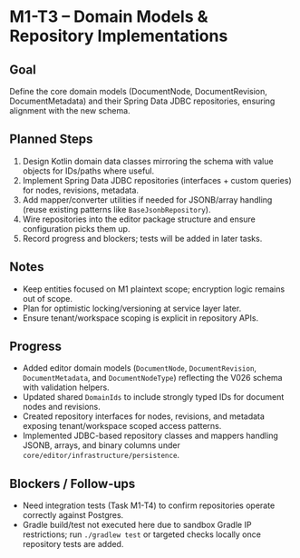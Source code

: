 # M1-T3 – Domain Models & Repository Implementations

## Goal
Define the core domain models (DocumentNode, DocumentRevision, DocumentMetadata) and their Spring Data JDBC repositories, ensuring alignment with the new schema.

## Planned Steps
1. Design Kotlin domain data classes mirroring the schema with value objects for IDs/paths where useful.
2. Implement Spring Data JDBC repositories (interfaces + custom queries) for nodes, revisions, metadata.
3. Add mapper/converter utilities if needed for JSONB/array handling (reuse existing patterns like `BaseJsonbRepository`).
4. Wire repositories into the editor package structure and ensure configuration picks them up.
5. Record progress and blockers; tests will be added in later tasks.

## Notes
- Keep entities focused on M1 plaintext scope; encryption logic remains out of scope.
- Plan for optimistic locking/versioning at service layer later.
- Ensure tenant/workspace scoping is explicit in repository APIs.

## Progress
- Added editor domain models (`DocumentNode`, `DocumentRevision`, `DocumentMetadata`, and `DocumentNodeType`) reflecting the V026 schema with validation helpers.
- Updated shared `DomainIds` to include strongly typed IDs for document nodes and revisions.
- Created repository interfaces for nodes, revisions, and metadata exposing tenant/workspace scoped access patterns.
- Implemented JDBC-based repository classes and mappers handling JSONB, arrays, and binary columns under `core/editor/infrastructure/persistence`.

## Blockers / Follow-ups
- Need integration tests (Task M1-T4) to confirm repositories operate correctly against Postgres.
- Gradle build/test not executed here due to sandbox Gradle IP restrictions; run `./gradlew test` or targeted checks locally once repository tests are added.
